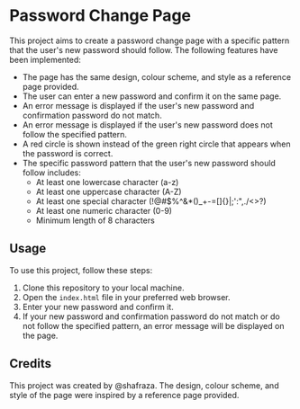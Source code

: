 # Password Change Page

This project aims to create a password change page with a specific pattern that the user's new password should follow. The following features have been implemented:

- The page has the same design, colour scheme, and style as a reference page provided.
- The user can enter a new password and confirm it on the same page.
- An error message is displayed if the user's new password and confirmation password do not match.
- An error message is displayed if the user's new password does not follow the specified pattern.
- A red circle is shown instead of the green right circle that appears when the password is correct.
- The specific password pattern that the user's new password should follow includes:
  - At least one lowercase character (a-z)
  - At least one uppercase character (A-Z)
  - At least one special character (!@#$%^&*()_+-=[]{}|;':",./<>?)
  - At least one numeric character (0-9)
  - Minimum length of 8 characters

## Usage

To use this project, follow these steps:

1. Clone this repository to your local machine.
2. Open the `index.html` file in your preferred web browser.
3. Enter your new password and confirm it.
4. If your new password and confirmation password do not match or do not follow the specified pattern, an error message will be displayed on the page.

## Credits

This project was created by @shafraza. The design, colour scheme, and style of the page were inspired by a reference page provided.

